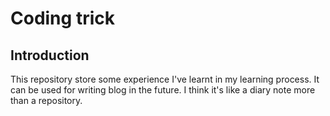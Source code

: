 # Coding trick

## Introduction
This repository store some experience I've learnt in my learning process. It can be used for writing blog in the future.
I think it's like a diary note more than a repository.
